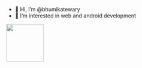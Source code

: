 - 👋 Hi, I’m @bhumikatewary
- 👀 I’m interested in web and android development

<a href="https://media.giphy.com/media/BRlx9wqUKIaVa/giphy.gif" target="blank"><img align="center" src="" height="100" /></a>

<!---
bhumikatewary/bhumikatewary is a ✨ special ✨ repository because its `README.md` (this file) appears on your GitHub profile.
You can click the Preview link to take a look at your changes.
--->
